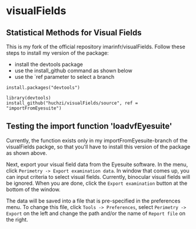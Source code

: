 # visualFields
## Statistical Methods for Visual Fields

This is my fork of the official repository imarinfr/visualFields. Follow these steps to install my version of the package:

+ install the devtools package
+ use the install_github command as shown below
+ use the `ref parameter to select a branch

```
install.packages("devtools")

library(devtools)
install_github("huchzi/visualFields/source", ref = "importFromEyesuite")
```

## Testing the import function 'loadvfEyesuite'

Currently, the function exists only in my importFromEyesuite-branch of the visualFields packge, so that you'll have to install this version of the package as shown above.

Next, export your visual field data from the Eyesuite software. In the menu, click `Perimetry -> Export examination data`. In window that comes up, you can input criteria to select visual fields. Currently, binocular visual fields will be ignored. When you are done, click the `Export examination` button at the bottom of the window. 

The data will be saved into a file that is pre-specified in the preferences menu. To change this file, click `Tools -> Preferences`, select `Perimetry -> Export` on the left and change the path and/or the name of  `Report file` on the right.
